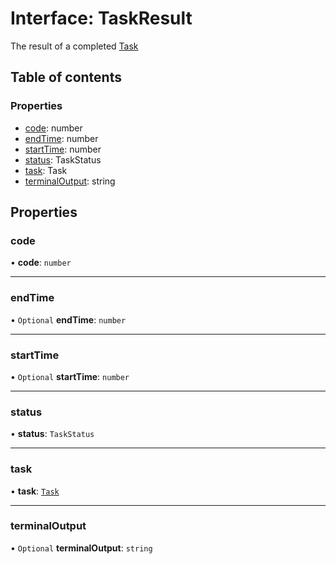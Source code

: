 # Interface: TaskResult

The result of a completed [Task](../../devkit/documents/Task)

## Table of contents

### Properties

- [code](../../devkit/documents/TaskResult#code): number
- [endTime](../../devkit/documents/TaskResult#endtime): number
- [startTime](../../devkit/documents/TaskResult#starttime): number
- [status](../../devkit/documents/TaskResult#status): TaskStatus
- [task](../../devkit/documents/TaskResult#task): Task
- [terminalOutput](../../devkit/documents/TaskResult#terminaloutput): string

## Properties

### code

• **code**: `number`

---

### endTime

• `Optional` **endTime**: `number`

---

### startTime

• `Optional` **startTime**: `number`

---

### status

• **status**: `TaskStatus`

---

### task

• **task**: [`Task`](../../devkit/documents/Task)

---

### terminalOutput

• `Optional` **terminalOutput**: `string`
